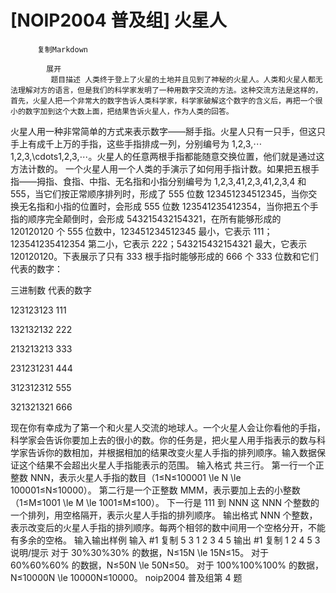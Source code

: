 # [NOIP2004 普及组] 火星人


          复制Markdown
         
            展开
             题目描述 人类终于登上了火星的土地并且见到了神秘的火星人。人类和火星人都无法理解对方的语言，但是我们的科学家发明了一种用数字交流的方法。这种交流方法是这样的，首先，火星人把一个非常大的数字告诉人类科学家，科学家破解这个数字的含义后，再把一个很小的数字加到这个大数上面，把结果告诉火星人，作为人类的回答。
火星人用一种非常简单的方式来表示数字――掰手指。火星人只有一只手，但这只手上有成千上万的手指，这些手指排成一列，分别编号为 1,2,3,⋯1,2,3,\cdots1,2,3,⋯。火星人的任意两根手指都能随意交换位置，他们就是通过这方法计数的。
一个火星人用一个人类的手演示了如何用手指计数。如果把五根手指――拇指、食指、中指、无名指和小指分别编号为 1,2,3,41,2,3,41,2,3,4 和 555，当它们按正常顺序排列时，形成了 555 位数 123451234512345，当你交换无名指和小指的位置时，会形成 555 位数 123541235412354，当你把五个手指的顺序完全颠倒时，会形成 543215432154321，在所有能够形成的 120120120 个 555 位数中，123451234512345 最小，它表示 111；123541235412354 第二小，它表示 222；543215432154321 最大，它表示 120120120。下表展示了只有 333 根手指时能够形成的 666 个 333 位数和它们代表的数字：



三进制数
代表的数字




123123123
111


132132132
222


213213213
333


231231231
444


312312312
555


321321321
666



现在你有幸成为了第一个和火星人交流的地球人。一个火星人会让你看他的手指，科学家会告诉你要加上去的很小的数。你的任务是，把火星人用手指表示的数与科学家告诉你的数相加，并根据相加的结果改变火星人手指的排列顺序。输入数据保证这个结果不会超出火星人手指能表示的范围。
 输入格式 共三行。
第一行一个正整数 NNN，表示火星人手指的数目（1≤N≤100001 \le N \le 100001≤N≤10000）。
第二行是一个正整数 MMM，表示要加上去的小整数（1≤M≤1001  \le  M  \le  1001≤M≤100）。
下一行是 111 到 NNN 这 NNN 个整数的一个排列，用空格隔开，表示火星人手指的排列顺序。
 输出格式 NNN 个整数，表示改变后的火星人手指的排列顺序。每两个相邻的数中间用一个空格分开，不能有多余的空格。
  输入输出样例 输入 #1 
    复制
   5
3
1 2 3 4 5
 输出 #1 
    复制
   1 2 4 5 3 说明/提示 对于 30%30\%30% 的数据，N≤15N \le 15N≤15。
对于 60%60\%60% 的数据，N≤50N \le 50N≤50。
对于 100%100\%100% 的数据，N≤10000N \le 10000N≤10000。
noip2004 普及组第 4 题
 